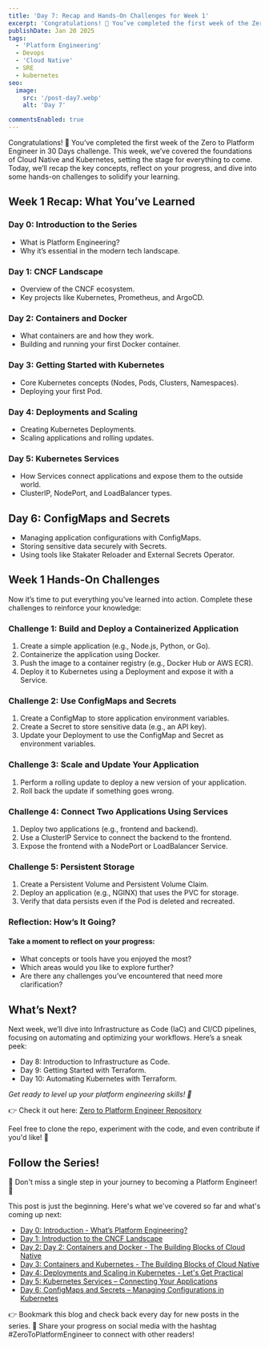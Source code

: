 ```yaml
---
title: 'Day 7: Recap and Hands-On Challenges for Week 1'
excerpt: 'Congratulations! 🎉 You’ve completed the first week of the Zero to Platform Engineer in 30 Days challenge. This week, we’ve covered the foundations of Cloud Native and Kubernetes, setting the stage for everything to come. Today, we’ll recap the key concepts, reflect on your progress, and dive into some hands-on challenges to solidify your learning.'
publishDate: Jan 20 2025
tags:
  - 'Platform Engineering'
  - Devops
  - 'Cloud Native'
  - SRE
  - kubernetes
seo:
  image:
    src: '/post-day7.webp'
    alt: 'Day 7'

commentsEnabled: true
---
```


Congratulations! 🎉 You’ve completed the first week of the Zero to Platform Engineer in 30 Days challenge. This week, we’ve covered the foundations of Cloud Native and Kubernetes, setting the stage for everything to come. Today, we’ll recap the key concepts, reflect on your progress, and dive into some hands-on challenges to solidify your learning.

## Week 1 Recap: What You’ve Learned

### Day 0: Introduction to the Series

- What is Platform Engineering?
- Why it’s essential in the modern tech landscape.

### Day 1: CNCF Landscape

- Overview of the CNCF ecosystem.
- Key projects like Kubernetes, Prometheus, and ArgoCD.

### Day 2: Containers and Docker

- What containers are and how they work.
- Building and running your first Docker container.

### Day 3: Getting Started with Kubernetes

- Core Kubernetes concepts (Nodes, Pods, Clusters, Namespaces).
- Deploying your first Pod.

### Day 4: Deployments and Scaling

- Creating Kubernetes Deployments.
- Scaling applications and rolling updates.

### Day 5: Kubernetes Services

- How Services connect applications and expose them to the outside world.
- ClusterIP, NodePort, and LoadBalancer types.

## Day 6: ConfigMaps and Secrets

- Managing application configurations with ConfigMaps.
- Storing sensitive data securely with Secrets.
- Using tools like Stakater Reloader and External Secrets Operator.

## Week 1 Hands-On Challenges

Now it’s time to put everything you’ve learned into action. Complete these challenges to reinforce your knowledge:

### Challenge 1: Build and Deploy a Containerized Application

1. Create a simple application (e.g., Node.js, Python, or Go).
2. Containerize the application using Docker.
3. Push the image to a container registry (e.g., Docker Hub or AWS ECR).
4. Deploy it to Kubernetes using a Deployment and expose it with a Service.

### Challenge 2: Use ConfigMaps and Secrets

1. Create a ConfigMap to store application environment variables.
2. Create a Secret to store sensitive data (e.g., an API key).
3. Update your Deployment to use the ConfigMap and Secret as environment variables.

### Challenge 3: Scale and Update Your Application

1. Perform a rolling update to deploy a new version of your application.
2. Roll back the update if something goes wrong.

### Challenge 4: Connect Two Applications Using Services

1. Deploy two applications (e.g., frontend and backend).
2. Use a ClusterIP Service to connect the backend to the frontend.
3. Expose the frontend with a NodePort or LoadBalancer Service.

### Challenge 5: Persistent Storage

1. Create a Persistent Volume and Persistent Volume Claim.
2. Deploy an application (e.g., NGINX) that uses the PVC for storage.
3. Verify that data persists even if the Pod is deleted and recreated.

### Reflection: How’s It Going?

#### Take a moment to reflect on your progress:

- What concepts or tools have you enjoyed the most?
- Which areas would you like to explore further?
- Are there any challenges you’ve encountered that need more clarification?

## What’s Next?

Next week, we’ll dive into Infrastructure as Code (IaC) and CI/CD pipelines, focusing on automating and optimizing your workflows. Here’s a sneak peek:

- Day 8: Introduction to Infrastructure as Code.
- Day 9: Getting Started with Terraform.
- Day 10: Automating Kubernetes with Terraform.

_Get ready to level up your platform engineering skills! 🚀_

👉 Check it out here: [Zero to Platform Engineer Repository](https://github.com/parraletz/zero-to-platform-engineer)

Feel free to clone the repo, experiment with the code, and even contribute if you'd like! 🚀

## Follow the Series!

🎉 Don't miss a single step in your journey to becoming a Platform Engineer! 🎉

This post is just the beginning. Here's what we've covered so far and what's coming up next:

- [Day 0: Introduction - What’s Platform Engineering?](https://parraletz.space/blog/00-0-to-platform-eng-intro/)
- [Day 1: Introduction to the CNCF Landscape](https://parraletz.space/blog/01-0-to-platform-eng-day1/)
- [Day 2: Day 2: Containers and Docker - The Building Blocks of Cloud Native](https://parraletz.space/blog/02-0-to-platform-eng-day2/)
- [Day 3: Containers and Kubernetes - The Building Blocks of Cloud Native](https://parraletz.space/blog/03-0-to-platform-eng-day3/)
- [Day 4: Deployments and Scaling in Kubernetes - Let's Get Practical](https://parraletz.space/blog/03-0-to-platform-eng-day3/)
- [Day 5: Kubernetes Services – Connecting Your Applications](https://parraletz.space/blog/05-0-to-platform-eng-day5/)
- [Day 6: ConfigMaps and Secrets – Managing Configurations in Kubernetes](https://parraletz.space/blog/06-0-to-platform-eng-day6/)

👉 Bookmark this blog and check back every day for new posts in the series.
📣 Share your progress on social media with the hashtag #ZeroToPlatformEngineer to connect with other readers!
